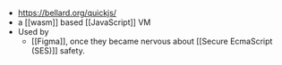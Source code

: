 - https://bellard.org/quickjs/
- a [[wasm]] based [[JavaScript]] VM
- Used by
    - [[Figma]], once they became nervous about [[Secure EcmaScript (SES)]] safety.
